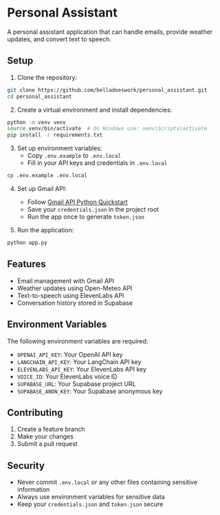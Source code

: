 # Personal Assistant

A personal assistant application that can handle emails, provide weather updates, and convert text to speech.

## Setup

1. Clone the repository:
```bash
git clone https://github.com/belladoeswork/personal_assistant.git
cd personal_assistant
```

2. Create a virtual environment and install dependencies:
```bash
python -m venv venv
source venv/bin/activate  # On Windows use: venv\Scripts\activate
pip install -r requirements.txt
```

3. Set up environment variables:
   - Copy `.env.example` to `.env.local`
   - Fill in your API keys and credentials in `.env.local`
```bash
cp .env.example .env.local
```

4. Set up Gmail API:
   - Follow [Gmail API Python Quickstart](https://developers.google.com/gmail/api/quickstart/python)
   - Save your `credentials.json` in the project root
   - Run the app once to generate `token.json`

5. Run the application:
```bash
python app.py
```

## Features

- Email management with Gmail API
- Weather updates using Open-Meteo API
- Text-to-speech using ElevenLabs API
- Conversation history stored in Supabase

## Environment Variables

The following environment variables are required:

- `OPENAI_API_KEY`: Your OpenAI API key
- `LANGCHAIN_API_KEY`: Your LangChain API key
- `ELEVENLABS_API_KEY`: Your ElevenLabs API key
- `VOICE_ID`: Your ElevenLabs voice ID
- `SUPABASE_URL`: Your Supabase project URL
- `SUPABASE_ANON_KEY`: Your Supabase anonymous key

## Contributing

1. Create a feature branch
2. Make your changes
3. Submit a pull request

## Security

- Never commit `.env.local` or any other files containing sensitive information
- Always use environment variables for sensitive data
- Keep your `credentials.json` and `token.json` secure